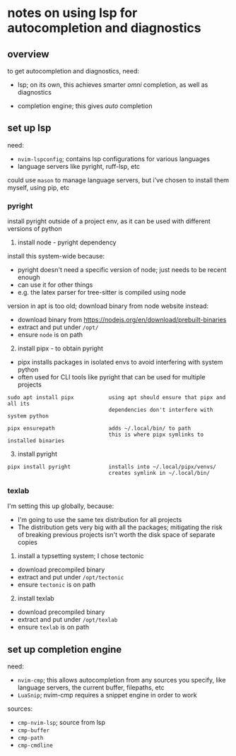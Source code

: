 # notes on using lsp for autocompletion and diagnostics

## overview

to get autocompletion and diagnostics, need:

- lsp; on its own, this achieves smarter *omni* completion, as well as diagnostics

- completion engine; this gives *auto* completion

## set up lsp 

need:

- `nvim-lspconfig`; contains lsp configurations for various languages
- language servers like pyright, ruff-lsp, etc 

could use `mason` to manage language servers, but i've chosen to install them myself, using pip, etc

### pyright

install pyright outside of a project env, as it can be used with different versions of python

1. install node - pyright dependency

install this system-wide because:
- pyright doesn't need a specific version of node; just needs to be recent enough
- can use it for other things
- e.g. the latex parser for tree-sitter is compiled using node 

version in apt is too old; download binary from node website instead:
- download binary from https://nodejs.org/en/download/prebuilt-binaries
- extract and put under `/opt/`
- ensure `node` is on path

2. install pipx - to obtain pyright 

- pipx installs packages in isolated envs to avoid interfering with system python
- often used for CLI tools like pyright that can be used for multiple projects

```
sudo apt install pipx           using apt should ensure that pipx and all its 
                                dependencies don't interfere with system python 

pipx ensurepath                 adds ~/.local/bin/ to path 
                                this is where pipx symlinks to installed binaries
```

3. install pyright

```
pipx install pyright            installs into ~/.local/pipx/venvs/ 
                                creates symlink in ~/.local/bin/ 
```

### texlab

I'm setting this up globally, because:
- I'm going to use the same tex distribution for all projects
- The distribution gets very big with all the packages; mitigating the risk of breaking previous projects isn't worth the disk space of separate copies

1. install a typsetting system; I chose tectonic

- download precompiled binary 
- extract and put under `/opt/tectonic`
- ensure `tectonic` is on path

2. install texlab 

- download precompiled binary 
- extract and put under `/opt/texlab`
- ensure `texlab` is on path

## set up completion engine

need:
- `nvim-cmp`; this allows autocompletion from any sources you specify, like language servers, the current buffer, filepaths, etc
- `LuaSnip`; nvim-cmp requires a snippet engine in order to work

sources:
- `cmp-nvim-lsp`; source from lsp 
- `cmp-buffer`
- `cmp-path`
- `cmp-cmdline` 


